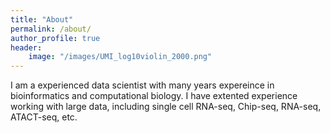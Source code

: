 ```yaml
---
title: "About"
permalink: /about/
author_profile: true
header:
	image: "/images/UMI_log10violin_2000.png"
---
```


I am a experienced data scientist with many years expereince in bioinformatics and computational biology. I have extented experience working with large data, including single cell RNA-seq, Chip-seq, RNA-seq, ATACT-seq, etc.